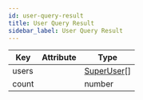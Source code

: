 ```yaml
---
id: user-query-result
title: User Query Result
sidebar_label: User Query Result
---
```


| Key   | Attribute | Type                        |
| ----- | --------- | --------------------------- |
| users |           | [SuperUser](./super-user)[] |
| count |           | number                      |

